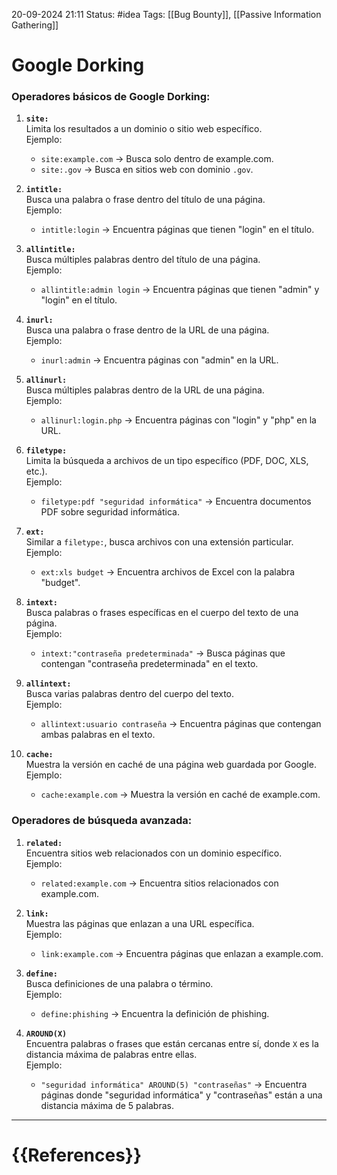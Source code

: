  20-09-2024 21:11
Status: #idea
Tags: [[Bug Bounty]], [[Passive Information Gathering]]

# Google Dorking

### Operadores básicos de Google Dorking:

1. **`site:`**  
    Limita los resultados a un dominio o sitio web específico.  
    Ejemplo:
    
    - `site:example.com` → Busca solo dentro de example.com.
    - `site:.gov` → Busca en sitios web con dominio `.gov`.
2. **`intitle:`**  
    Busca una palabra o frase dentro del título de una página.  
    Ejemplo:
    
    - `intitle:login` → Encuentra páginas que tienen "login" en el título.
3. **`allintitle:`**  
    Busca múltiples palabras dentro del título de una página.  
    Ejemplo:
    
    - `allintitle:admin login` → Encuentra páginas que tienen "admin" y "login" en el título.
4. **`inurl:`**  
    Busca una palabra o frase dentro de la URL de una página.  
    Ejemplo:
    
    - `inurl:admin` → Encuentra páginas con "admin" en la URL.
5. **`allinurl:`**  
    Busca múltiples palabras dentro de la URL de una página.  
    Ejemplo:
    
    - `allinurl:login.php` → Encuentra páginas con "login" y "php" en la URL.
6. **`filetype:`**  
    Limita la búsqueda a archivos de un tipo específico (PDF, DOC, XLS, etc.).  
    Ejemplo:
    
    - `filetype:pdf "seguridad informática"` → Encuentra documentos PDF sobre seguridad informática.
7. **`ext:`**  
    Similar a `filetype:`, busca archivos con una extensión particular.  
    Ejemplo:
    
    - `ext:xls budget` → Encuentra archivos de Excel con la palabra "budget".
8. **`intext:`**  
    Busca palabras o frases específicas en el cuerpo del texto de una página.  
    Ejemplo:
    
    - `intext:"contraseña predeterminada"` → Busca páginas que contengan "contraseña predeterminada" en el texto.
9. **`allintext:`**  
    Busca varias palabras dentro del cuerpo del texto.  
    Ejemplo:
    
    - `allintext:usuario contraseña` → Encuentra páginas que contengan ambas palabras en el texto.
10. **`cache:`**  
    Muestra la versión en caché de una página web guardada por Google.  
    Ejemplo:
    
    - `cache:example.com` → Muestra la versión en caché de example.com.

### Operadores de búsqueda avanzada:

1. **`related:`**  
    Encuentra sitios web relacionados con un dominio específico.  
    Ejemplo:
    
    - `related:example.com` → Encuentra sitios relacionados con example.com.
2. **`link:`**  
    Muestra las páginas que enlazan a una URL específica.  
    Ejemplo:
    
    - `link:example.com` → Encuentra páginas que enlazan a example.com.
3. **`define:`**  
    Busca definiciones de una palabra o término.  
    Ejemplo:
    
    - `define:phishing` → Encuentra la definición de phishing.
4. **`AROUND(X)`**  
    Encuentra palabras o frases que están cercanas entre sí, donde `X` es la distancia máxima de palabras entre ellas.  
    Ejemplo:
    
    - `"seguridad informática" AROUND(5) "contraseñas"` → Encuentra páginas donde "seguridad informática" y "contraseñas" están a una distancia máxima de 5 palabras.





---
# {{References}}